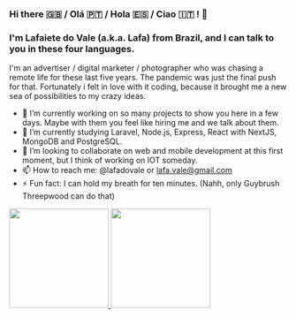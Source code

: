 ### Hi there 🇬🇧 / Olá :portugal: / Hola :es: / Ciao :it: ! :call_me_hand:
### I'm Lafaiete do Vale (a.k.a. Lafa) from Brazil, and I can talk to you in these four languages.

I'm an advertiser / digital marketer / photographer who was chasing a remote life for these last five years. The pandemic was just the final push for that.
Fortunately i felt in love with it coding, because it brought me a new sea of possibilities to my crazy ideas.

- 🔭 I’m currently working on so many projects to show you here in a few days. Maybe with them you feel like hiring me and we talk about them.
- 🌱 I’m currently studying Laravel, Node.js, Express, React with NextJS, MongoDB and PostgreSQL.
- 👯 I’m looking to collaborate on web and mobile development at this first moment, but I think of working on IOT someday.
- 📫 How to reach me: @lafadovale or lafa.vale@gmail.com
- ⚡ Fun fact: I can hold my breath for ten minutes. (Nahh, only Guybrush Threepwood can do that)
<div>
  <a href="https://github.com/rafaballerini">
  <img height="180em" src="https://github-readme-stats.vercel.app/api?username=lafadovale&show_icons=true&theme=2077&include_all_commits=true&count_private=true"/>
  <img height="180em" src="https://github-readme-stats.vercel.app/api/top-langs/?username=lafadovale&layout=compact&langs_count=7&theme=2077"/>
</div>
